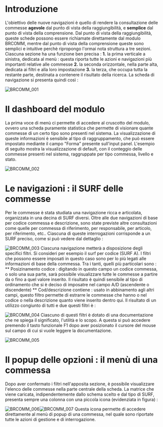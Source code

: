 # Introduzione

L'obiettivo delle nuove navigazioni è quello di rendere la consultazione delle commesse __agevole__ dal punto di vista della raggiungibilità, e __semplice__ dal punto di vista della comprensione.
Dal punto di vista della raggiungibilità, queste schede possono essere richiamate direttamente dal modulo BRCOMM, mentre dal punto di vista della comprensione queste sono semplici e intuitive perchè ripropongo l'ormai nota struttura a tre sezioni.
Ciascuna sezione ha una funzione ben precisa : 
**1.** la prima verticale a sinistra, dedicata al menù :  questa riporta tutte le azioni e navigazioni più importanti relative alle commesse
**2.** la seconda orizzontale, nella parte alta, dedicata ai filtri e alla loro impostazione
**3.** la terza, che occupa tutta la restante parte, destinata a contenere il risultato della ricerca.
La scheda di navigazione si presenta quindi così : 


![BRCOMM_001](http://localhost:3000/immagini/MBDOC_OPE-BRCOMM_01/BRCOMM_001.png)
# Il dashboard del modulo

La prima voce di menù ci permette di accedere al cruscotto del modulo, ovvero una scheda puramente statistica che permette di visionare quante commesse  di un certo tipo sono presenti nel sistema.
La visualizzazione di queste informazioni è sensibile al tipo di raggruppamento, che può essere impostato mediante il campo "Forma" presente sull'input panel.
L'esempio di seguito mostra la visualizzazione di default, con il conteggio delle commesse presenti nel sistema, raggruppate per tipo commessa, livello e stato.

![BRCOMM_002](http://localhost:3000/immagini/MBDOC_OPE-BRCOMM_01/BRCOMM_002.png)
# Le navigazioni :  il SURF delle commesse

Per le commesse è stata studiata una navigazione ricca e articolata, organizzata in una decina di SURF diversi. Oltre alle due navigazioni di base per codice commessa e descrizione, sono state previste altre consultazioni come quelle per commessa di riferimento, per responsabile, per articolo, per riferimento, etc..
Ciascuna di queste interrogazioni corrisponde a un SURF preciso, come si può vedere dal dettaglio : 

![BRCOMM_003](http://localhost:3000/immagini/MBDOC_OPE-BRCOMM_01/BRCOMM_003.png)
Ciascuna navigazione metterà a disposizione degli specifici filtri. Si consideri per esempio il surf per codice (SURF A).
I filtri che possono essere imposati in questo caso sono per lo più legati alle informazioni di base della commessa. Tra i tanti, quelli più particolari sono : 
** Posizinamento codice :  digitando in questo campo un codice commessa, o solo una sua parte,    sarà possibile visualizzare tutte le commesse a partire da o fino a quel valore inserito.
   Il risultato è quindi sensibile al tipo di ordinamento che si è deciso di imposatre nel campo    A/D (ascendente o discendente)
** Cod/descrizione contiene :  usato in abbinamento agli altri campi, questo filtro permette di    estrarre le commesse che hanno o nel codice o nella descrizione quanto viene inserito dentro qui.
Il risultato di un utilizzo congiunto di tutti e due questi filtri è : 

![BRCOMM_004](http://localhost:3000/immagini/MBDOC_OPE-BRCOMM_01/BRCOMM_004.png)
Ciascuno di questi filtri è dotato di una documentazione che ne spiega il significato, l'utilità e lo scopo. A questa si può accedere premendo il tasto funzionale F1 dopo aver posizionato il cursore del mouse sul campo di cui si vuole leggere la documentazione.

![BRCOMM_005](http://localhost:3000/immagini/MBDOC_OPE-BRCOMM_01/BRCOMM_005.png)
# Il popup delle opzioni :  il menù di una commessa

Dopo aver confermato i filtri nell'apposita sezione, è possibile visualizzare l'elenco delle commesse nella parte centrale della scheda. La matrice che viene caricata, indipendentemente dallo schema scelto e dal tipo di SURF,  presenta sempre una colonna con una piccola icona (evidenziata in figura) : 

![BRCOMM_006](http://localhost:3000/immagini/MBDOC_OPE-BRCOMM_01/BRCOMM_006.png)![BRCOMM_007](http://localhost:3000/immagini/MBDOC_OPE-BRCOMM_01/BRCOMM_007.png)
Questa icona permette di accedere direttamente al menù di popup di una commessa, nel quale sono riportate tutte le azioni di gestione e di interrogazione.
